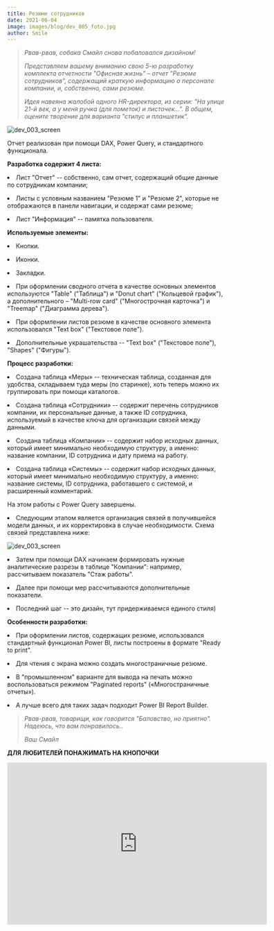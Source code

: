 ```yaml
---
title: Резюме сотрудников
date: 2021-06-04
image: images/blog/dev_005_foto.jpg
author: Smile
---
```


> *Рвав-рвав, собака Смайл снова побаловался дизайном!*
>
> *Представляем вашему вниманию свою 5-ю разработку комплекта отчетности "Офисная жизнь" – отчет "Резюме сотрудников", содержащий краткую информацию о персонале компании, и, собственно, сами резюме.*
>
> *Идея навеяна жалобой одного HR-директора, из серии: "На улице 21-й век, а у меня ручка (для пометок) и листочек…". В общем, оцените творение для варианта "стилус и планшетик".*

![dev_003_screen](https://kkadikin.ru/images/blog/dev_005_screen.jpg)

Отчет реализован при помощи DAX, Power Query, и стандартного функционала.


**Разработка содержит 4 листа:**

**<li>** Лист "Отчет" -- собственно, сам отчет, содержащий общие данные по сотрудникам компании; 

**<li>** Листы с условным названием "Резюме 1" и "Резюме 2", которые не отображаются в панели навигации, и содержат сами резюме;

**<li>** Лист "Информация" -- памятка пользователя.


**Используемые элементы:**

**<li>** Кнопки.

**<li>** Иконки.

**<li>** Закладки.

**<li>** При оформлении сводного отчета в качестве основных элементов используются "Table" ("Таблица") и "Donut chart" ("Кольцевой график"), а дополнительного – "Multi-row card" ("Многострочная карточка") и "Treemap" ("Диаграмма дерева").

**<li>** При оформлении листов резюме в качестве основного элемента использовался "Text box" ("Текстовое поле").

**<li>** Дополнительные украшательства -- "Text box" ("Текстовое поле"), "Shapes" ("Фигуры").


**Процесс разработки:**

**<li>** Создана таблица «Меры» -- техническая таблица, созданная для удобства, складываем туда меры (по старинке), хоть теперь можно их группировать при помощи каталогов.

**<li>** Создана таблица «Сотрудники» -- содержит перечень сотрудников компании, их персональные данные, а также ID сотрудника, используемый в качестве ключа для организации связей между данными.

**<li>** Создана таблица «Компании» -- содержит набор исходных данных, который имеет минимально необходимую структуру, а именно: название компании, ID сотрудника и дату приема на работу.

**<li>** Создана таблица «Системы» -- содержит набор исходных данных, который имеет минимально необходимую структуру, а именно: название системы, ID сотрудника, работавшего с системой, и расширенный комментарий.

На этом работы с Power Query завершены. 

**<li>** Следующим этапом является организация связей в получившейся модели данных, и их корректировка в случае необходимости. Схема связей представлена ниже:

![dev_003_screen](https://kkadikin.ru/images/blog/dev_005_relations.jpg)

**<li>** Затем при помощи DAX начинаем формировать нужные аналитические разрезы в таблице "Компании": например, рассчитываем показатель "Стаж работы".

**<li>** Далее при помощи мер рассчитываются дополнительные показатели.

**<li>** Последний шаг -- это дизайн, тут придерживаемся единого стиля)


**Особенности разработки:**

**<li>** При оформлении листов, содержащих резюме, использовался стандартный функционал Power BI, листы построены в формате "Ready to print".

**<li>** Для чтения с экрана можно создать многостраничные резюме.

**<li>** В "промышленном" варианте для вывода на печать можно воспользоваться режимом "Paginated reports" («Многостраничные отчеты»).

**<li>** А лучше всего для таких задач подходит Power BI Report Builder.



> *Рвав-рвав, товарищи, как говорится "Баловство, но приятно". Надеюсь, что вам понравилось..* 
>
> *Ваш Смайл*


**ДЛЯ ЛЮБИТЕЛЕЙ ПОНАЖИМАТЬ НА КНОПОЧКИ**

<iframe width="600" height="373.5" src="https://app.powerbi.com/view?r=eyJrIjoiYWQ4NTU2ZjMtZDljZC00MTk3LTlmZDktNzg0NDMyZjRkNjI3IiwidCI6IjE4YjFiOTZhLTk0MTQtNDE3MC1iNmNhLTZkODU3NTJlNTZmOCIsImMiOjZ9" frameborder="0" allowFullScreen="true"></iframe>